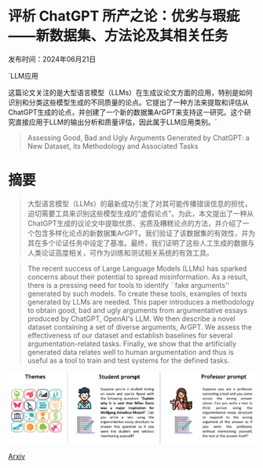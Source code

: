 # 评析 ChatGPT 所产之论：优劣与瑕疵——新数据集、方法论及其相关任务

发布时间：2024年06月21日

`LLM应用

这篇论文关注的是大型语言模型（LLMs）在生成议论文方面的应用，特别是如何识别和分类这些模型生成的不同质量的论点。它提出了一种方法来提取和评估从ChatGPT生成的论点，并创建了一个新的数据集ArGPT来支持这一研究。这个研究直接应用于LLM的输出分析和质量评估，因此属于LLM应用类别。`

> Assessing Good, Bad and Ugly Arguments Generated by ChatGPT: a New Dataset, its Methodology and Associated Tasks

# 摘要

> 大型语言模型（LLMs）的最新成功引发了对其可能传播错误信息的担忧，迫切需要工具来识别这些模型生成的“虚假论点”。为此，本文提出了一种从ChatGPT生成的议论文中提取优质、劣质及糟糕论点的方法，并介绍了一个包含多样化论点的新数据集ArGPT。我们验证了该数据集的有效性，并为其在多个论证任务中设定了基准。最终，我们证明了这些人工生成的数据与人类论证高度相关，可作为训练和测试相关系统的有效工具。

> The recent success of Large Language Models (LLMs) has sparked concerns about their potential to spread misinformation. As a result, there is a pressing need for tools to identify ``fake arguments'' generated by such models. To create these tools, examples of texts generated by LLMs are needed. This paper introduces a methodology to obtain good, bad and ugly arguments from argumentative essays produced by ChatGPT, OpenAI's LLM. We then describe a novel dataset containing a set of diverse arguments, ArGPT. We assess the effectiveness of our dataset and establish baselines for several argumentation-related tasks. Finally, we show that the artificially generated data relates well to human argumentation and thus is useful as a tool to train and test systems for the defined tasks.

![评析 ChatGPT 所产之论：优劣与瑕疵——新数据集、方法论及其相关任务](../../../paper_images/2406.15130/overview.png)

[Arxiv](https://arxiv.org/abs/2406.15130)
